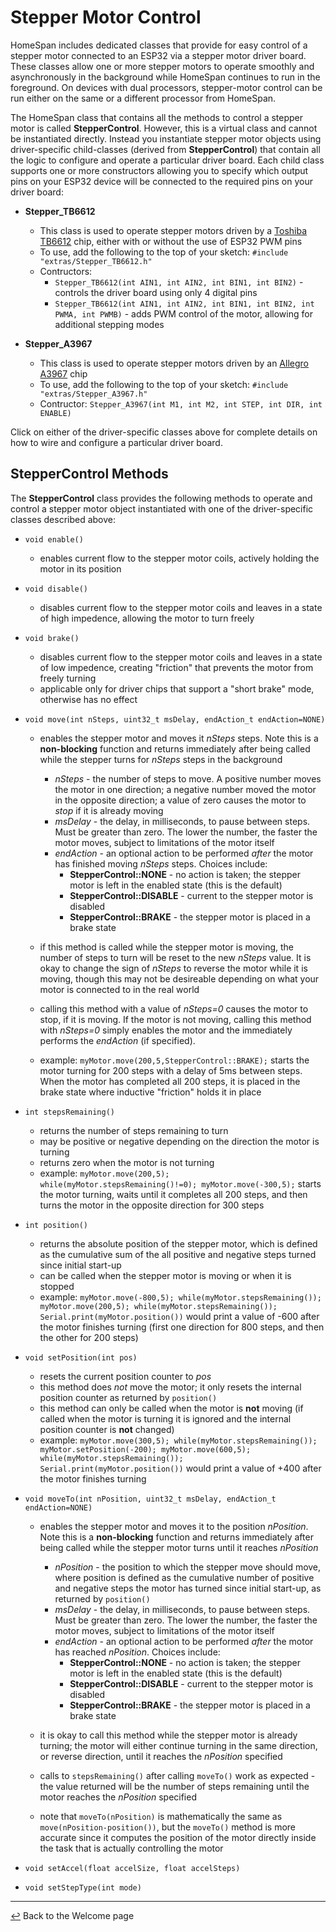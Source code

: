 # Stepper Motor Control

HomeSpan includes dedicated classes that provide for easy control of a stepper motor connected to an ESP32 via a stepper motor driver board.  These classes allow one or more stepper motors to operate smoothly and asynchronously in the background while HomeSpan continues to run in the foreground.  On devices with dual processors, stepper-motor control can be run either on the same or a different processor from HomeSpan.

The HomeSpan class that contains all the methods to control a stepper motor is called **StepperControl**.  However, this is a virtual class and cannot be instantiated directly.  Instead you instantiate stepper motor objects using driver-specific child-classes (derived from **StepperControl**) that contain all the logic to configure and operate a particular driver board.  Each child class supports one or more constructors allowing you to specify which output pins on your ESP32 device will be connected to the required pins on your driver board:

* **Stepper_TB6612**
  * This class is used to operate stepper motors driven by a [Toshiba TB6612](www.adafruit.com/product/2448) chip, either with or without the use of ESP32 PWM pins
  * To use, add the following to the top of your sketch: `#include "extras/Stepper_TB6612.h"`
  * Contructors:
    * `Stepper_TB6612(int AIN1, int AIN2, int BIN1, int BIN2)`  - controls the driver board using only 4 digital pins
    * `Stepper_TB6612(int AIN1, int AIN2, int BIN1, int BIN2, int PWMA, int PWMB)`  -  adds PWM control of the motor, allowing for additional stepping modes
   
* **Stepper_A3967**
  * This class is used to operate stepper motors driven by an [Allegro A3967](https://www.sparkfun.com/products/12779) chip
  * To use, add the following to the top of your sketch: `#include "extras/Stepper_A3967.h"`
  * Contructor: `Stepper_A3967(int M1, int M2, int STEP, int DIR, int ENABLE)`
 
Click on either of the driver-specific classes above for complete details on how to wire and configure a particular driver board.

## StepperControl Methods

The **StepperControl** class provides the following methods to operate and control a stepper motor object instantiated with one of the driver-specific classes described above:

* `void enable()`
  * enables current flow to the stepper motor coils, actively holding the motor in its position

* `void disable()`
  * disables current flow to the stepper motor coils and leaves in a state of high impedence, allowing the motor to turn freely

* `void brake()` 
  * disables current flow to the stepper motor coils and leaves in a state of low impedence, creating "friction" that prevents the motor from freely turning
  * applicable only for driver chips that support a "short brake" mode, otherwise has no effect

* `void move(int nSteps, uint32_t msDelay, endAction_t endAction=NONE)`
  * enables the stepper motor and moves it *nSteps* steps.  Note this is a **non-blocking** function and returns immediately after being called while the stepper turns for *nSteps* steps in the background
    
    * *nSteps* - the number of steps to move.  A positive number moves the motor in one direction; a negative number moved the motor in the opposite direction; a value of zero causes the motor to *stop* if it is already moving
    * *msDelay* - the delay, in milliseconds, to pause between steps.  Must be greater than zero.  The lower the number, the faster the motor moves, subject to limitations of the motor itself
    * *endAction* - an optional action to be performed *after* the motor has finished moving *nSteps* steps.  Choices include:
      *  **StepperControl::NONE** - no action is taken; the stepper motor is left in the enabled state (this is the default)
      *  **StepperControl::DISABLE** - current to the stepper motor is disabled
      *  **StepperControl::BRAKE** - the stepper motor is placed in a brake state
  * if this method is called while the stepper motor is moving, the number of steps to turn will be reset to the new *nSteps* value.  It is okay to change the sign of *nSteps* to reverse the motor while it is moving, though this may not be desireable depending on what your motor is connected to in the real world
  * calling this method with a value of *nSteps=0* causes the motor to stop, if it is moving.  If the motor is not moving, calling this method with *nSteps=0* simply enables the motor and the immediately performs the *endAction* (if specified).
  * example: `myMotor.move(200,5,StepperControl::BRAKE);` starts the motor turning for 200 steps with a delay of 5ms between steps.  When the motor has completed all 200 steps, it is placed in the brake state where inductive "friction" holds it in place 
    
* `int stepsRemaining()`
  * returns the number of steps remaining to turn
  * may be positive or negative depending on the direction the motor is turning
  * returns zero when the motor is not turning
  * example: `myMotor.move(200,5); while(myMotor.stepsRemaining()!=0); myMotor.move(-300,5);` starts the motor turning, waits until it completes all 200 steps, and then turns the motor in the opposite direction for 300 steps

* `int position()`
  * returns the absolute position of the stepper motor, which is defined as the cumulative sum of the all positive and negative steps turned since initial start-up
  * can be called when the stepper motor is moving or when it is stopped
  * example: `myMotor.move(-800,5); while(myMotor.stepsRemaining()); myMotor.move(200,5); while(myMotor.stepsRemaining()); Serial.print(myMotor.position())` would print a value of -600 after the motor finishes turning (first one direction for 800 steps, and then the other  for 200 steps)
 
* `void setPosition(int pos)`
  * resets the current position counter to *pos*
  * this method does *not* move the motor; it only resets the internal position counter as returned by `position()`
  * this method can only be called when the motor is **not** moving (if called when the motor is turning it is ignored and the internal position counter is **not** changed)
  * example: `myMotor.move(300,5); while(myMotor.stepsRemaining()); myMotor.setPosition(-200); myMotor.move(600,5); while(myMotor.stepsRemaining()); Serial.print(myMotor.position())` would print a value of +400 after the motor finishes turning
    
* `void moveTo(int nPosition, uint32_t msDelay, endAction_t endAction=NONE)`
  * enables the stepper motor and moves it to the position *nPosition*.  Note this is a **non-blocking** function and returns immediately after being called while the stepper motor turns until it reaches *nPosition*
    
    * *nPosition* - the position to which the stepper move should move, where position is defined as the cumulative number of positive and negative steps the motor has turned since initial start-up, as returned by `position()`
    * *msDelay* - the delay, in milliseconds, to pause between steps.  Must be greater than zero.  The lower the number, the faster the motor moves, subject to limitations of the motor itself
    * *endAction* - an optional action to be performed *after* the motor has reached *nPosition*.  Choices include:
      *  **StepperControl::NONE** - no action is taken; the stepper motor is left in the enabled state (this is the default)
      *  **StepperControl::DISABLE** - current to the stepper motor is disabled
      *  **StepperControl::BRAKE** - the stepper motor is placed in a brake state
  * it is okay to call this method while the stepper motor is already turning; the motor will either continue turning in the same direction, or reverse direction, until it reaches the *nPosition* specified
  * calls to `stepsRemaining()` after calling `moveTo()` work as expected - the value returned will be the number of steps remaining until the motor reaches the *nPosition* specified
  * note that `moveTo(nPosition)` is mathematically the same as `move(nPosition-position())`, but the `moveTo()` method is more accurate since it computes the position of the motor directly inside the task that is actually controlling the motor
 
* `void setAccel(float accelSize, float accelSteps)` 

* `void setStepType(int mode)` 

---

[↩️](../README.md) Back to the Welcome page
